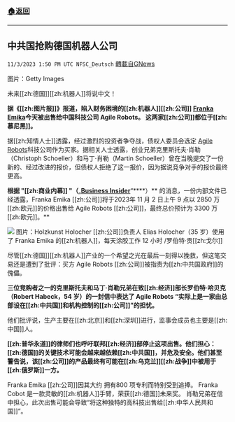 ###  [:house:返回](README.md)
---


## 中共国抢购德国机器人公司
`11/3/2023 1:50 PM UTC NFSC_Deutsch` [轉載自GNews](https://gnews.org/articles/1917915)

图片：Getty Images

未来[[zh:德国]][[zh:机器人]]将说中文！

**据《[[zh:图片报]]》报道，陷入财务困境的[[zh:机器人]][[zh:公司]] [**Franka Emika**](https://www.bild.de/regional/muenchen/muenchen-aktuell/hightech-im-allgaeu-hier-schreinert-unser-roboter-81694412.bild.html)今天被出售给中国科技公司 Agile Robots。 这两家[[zh:公司]]都位于[[zh:慕尼黑]]。**


据[[zh:知情人士]]透露，经过激烈的投资者争夺战，债权人委员会选定 [Agile Robots](https://www.agile-robots.com/de/)科技公司作为买家。据相关人士透露，创业兄弟克里斯托夫·肖勒（Christoph Schoeller）和马丁·肖勒（Martin Schoeller）曾在当晚提交了一份新的、经过改进的报价，但债权人拒绝了这一报价，因为据说竞争对手的报价最终更高。



**根据 "[[zh:商业内幕]] "（**„**[**Business Insider**](https://www.businessinsider.de/politik/deutschland/last-minute-warnung-an-habeck-china-droht-deutsche-tech-firma-zu-kaufen/)**“****）** 的消息，一份内部文件已经透露，Franka Emika [[zh:公司]]将于2023年 11 月 2 日上午 9 点以 2850 万[[zh:欧元]]的价格出售给 Agile Robots [[zh:公司]]，最终总价预计为 3300 万[[zh:欧元]]。**


![](https://i.imgur.com/dByoVkB.jpg)
图片：Holzkunst Holocher [[zh:公司]]负责人 Elias Holocher（35 岁）使用了 Franka Emika 的[[zh:机器人]]，每天涂胶工作 12 小时 /罗伯特·贡[[zh:戈尔]]

尽管[[zh:德国]][[zh:机器人]]产业的一个希望之光在最后一刻得以挽救，但这笔交易还是遭到了批评：买方 Agile Robots [[zh:公司]]被指责为[[zh:中共国政府]]的傀儡。


**三位竞购者之一的克里斯托夫和马丁·肖勒兄弟在致[[zh:经济]]部长罗伯特·哈贝克（Robert Habeck，54 岁）的一封信中表达了 Agile Robots “实际上是一家由总部设在[[zh:中共国]]和机构控制的[[zh:公司]]”的担忧。**


他们批评说，生产主要在[[zh:北京]]和[[zh:深圳]]进行，监事会成员也主要是[[zh:中国]]人。



**[[zh:普华永道]]的律师们也呼吁联邦[[zh:经济]]部停止这项出售。他们担心：[[zh:德国]]的关键技术可能会越来越依赖[[zh:中共国]]，并危及安全。他们甚至警告说，该[[zh:公司]]的产品最终有可能在[[zh:乌克兰]][[zh:战争]]中被用于[[zh:俄罗斯]]一方。**



Franka Emika [[zh:公司]]因其大约 拥有800 项专利而特别受到追捧。 Franka Cobot 是一款灵敏的[[zh:机器人]]手臂，荣获[[zh:德国]]未来奖。 肖勒兄弟在信中担心，此次出售可能会导致“将这种独特的高科技出售给[[zh:中华人民共和国]]”。


